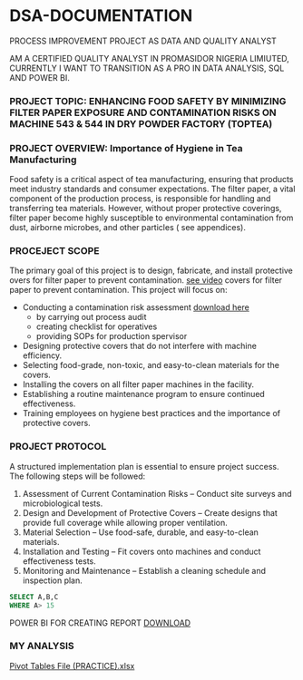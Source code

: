 # DSA-DOCUMENTATION
PROCESS IMPROVEMENT PROJECT AS DATA AND QUALITY ANALYST

AM A CERTIFIED QUALITY ANALYST IN PROMASIDOR NIGERIA LIMIUTED, CURRENTLY I WANT TO TRANSITION AS A PRO IN DATA ANALYSIS, SQL AND POWER BI.


### PROJECT TOPIC: ENHANCING FOOD SAFETY BY MINIMIZING FILTER PAPER EXPOSURE AND CONTAMINATION RISKS ON MACHINE 543 & 544 IN DRY POWDER FACTORY (TOPTEA)

### PROJECT OVERVIEW: Importance of Hygiene in Tea Manufacturing
Food safety is a critical aspect of tea manufacturing, ensuring that products meet industry standards and consumer expectations. The filter paper, a vital component of the production process, is responsible for handling and transferring tea materials. However, without proper protective coverings, filter paper become highly susceptible to environmental contamination from dust, airborne microbes, and other particles ( see appendices).

### PROCEJECT SCOPE
The primary goal of this project is to design, fabricate, and install protective overs for filter paper to prevent contamination. [see video](https://www.youtube.com/watch?v=F40Y-_rXMic&list=PLVlVLJaOlit7cuPJKp9Ky7ps2yJnt8Ays&index=1&pp=iAQB) covers for filter paper to prevent contamination.
This project will focus on:
- Conducting a contamination risk assessment [download here](https://www.microsoft.com)
  - by carrying out process audit
  - creating checklist for operatives
  - providing SOPs for production spervisor
- Designing protective covers that do not interfere with machine efficiency.
- Selecting food-grade, non-toxic, and easy-to-clean materials for the covers.
- Installing the covers on all filter paper machines in the facility.
- Establishing a routine maintenance program to ensure continued effectiveness.
- Training employees on hygiene best practices and the importance of protective covers.

### PROJECT PROTOCOL
A structured implementation plan is essential to ensure project success. The following steps will be followed:
1. Assessment of Current Contamination Risks – Conduct site surveys and microbiological tests.
2. Design and Development of Protective Covers – Create designs that provide full coverage while allowing proper ventilation.
3. Material Selection – Use food-safe, durable, and easy-to-clean materials.
4. Installation and Testing – Fit covers onto machines and conduct effectiveness tests.
5. Monitoring and Maintenance – Establish a cleaning schedule and inspection plan.

``` SQL
SELECT A,B,C
WHERE A> 15
```
POWER BI FOR CREATING REPORT
[DOWNLOAD](https://www.microsoft.com/en-us/download/details.aspx?id=58494)

### MY ANALYSIS
[Pivot Tables File (PRACTICE).xlsx](https://github.com/user-attachments/files/20508859/Pivot.Tables.File.PRACTICE.xlsx)
